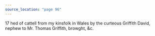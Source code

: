 ```yaml
---
source_location: "page 96"
---
```

17 hed of cattell from my kinsfolk in Wales by the curteous Griffith David,
nephew to Mr. Thomas Griffith, browght, &c.
